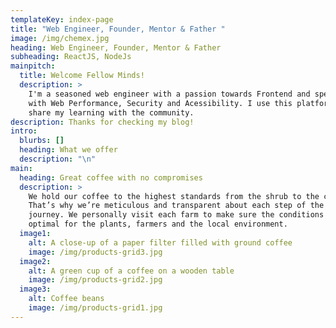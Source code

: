 ```yaml
---
templateKey: index-page
title: "Web Engineer, Founder, Mentor & Father "
image: /img/chemex.jpg
heading: Web Engineer, Founder, Mentor & Father
subheading: ReactJS, NodeJs
mainpitch:
  title: Welcome Fellow Minds!
  description: >
    I'm a seasoned web engineer with a passion towards Frontend and specialized
    with Web Performance, Security and Acessibility. I use this platform to
    share my learning with the community. 
description: Thanks for checking my blog!
intro:
  blurbs: []
  heading: What we offer
  description: "\n"
main:
  heading: Great coffee with no compromises
  description: >
    We hold our coffee to the highest standards from the shrub to the cup.
    That’s why we’re meticulous and transparent about each step of the coffee’s
    journey. We personally visit each farm to make sure the conditions are
    optimal for the plants, farmers and the local environment.
  image1:
    alt: A close-up of a paper filter filled with ground coffee
    image: /img/products-grid3.jpg
  image2:
    alt: A green cup of a coffee on a wooden table
    image: /img/products-grid2.jpg
  image3:
    alt: Coffee beans
    image: /img/products-grid1.jpg
---
```


